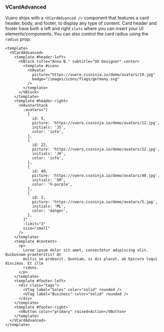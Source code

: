 ### VCardAdvanced

Vuero ships with a `<VCardAdvanced />` component that features a card header,
body, and footer, to display any type of content.
Card header and footer have both a left and right `slots` where you
can insert your UI elements/components. You can also control the card radius
using the `radius` prop.

<!--code-->

```vue
<template>
  <VCardAdvanced>
    <template #header-left>
      <VBlock title="Anna B." subtitle="UX Designer" center>
        <template #icon>
          <VAvatar
            picture="https://vuero.cssninja.io/demo/avatars/19.jpg"
            badge="/images/icons/flags/germany.svg"
          />
        </template>
      </VBlock>
    </template>
    <template #header-right>
      <VAvatarStack
        :avatars="[
          {
            id: 5,
            picture: 'https://vuero.cssninja.io/demo/avatars/12.jpg',
            initials: 'JS',
            color: 'info',
          },
          {
            id: 22,
            picture: 'https://vuero.cssninja.io/demo/avatars/22.jpg',
            initials: 'JH',
            color: 'info',
          },
          {
            id: 40,
            picture: 'https://vuero.cssninja.io/demo/avatars/40.jpg',
            initials: 'SM',
            color: 'h-purple',
          },
          {
            id: 3,
            picture: 'https://vuero.cssninja.io/demo/avatars/5.jpg',
            initials: 'ML',
            color: 'danger',
          },
        ]"
        :limit="3"
        size="small"
      />
    </template>
    <template #content>
      <p>
        Lorem ipsum dolor sit amet, consectetur adipiscing elit. Quibusnam praeteritis? At
        multis se probavit. Quoniam, si dis placet, ab Epicuro loqui discimus. Et ille
        ridens.
      </p>
    </template>
    <template #footer-left>
      <div class="tags">
        <VTag label="Sales" color="solid" rounded />
        <VTag label="Business" color="solid" rounded />
      </div>
    </template>
    <template #footer-right>
      <VButton color="primary" raised>Action</VButton>
    </template>
  </VCardAdvanced>
</template>
```

<!--/code-->
